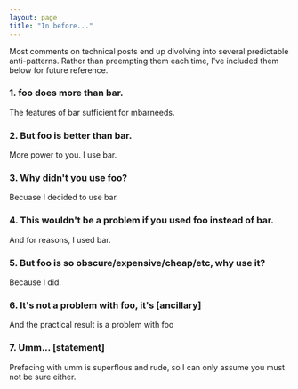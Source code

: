 ```yaml
---
layout: page
title: "In before..."
---
```

Most comments on technical posts end up divolving into several predictable anti-patterns. Rather than preempting them each time, I've included them below for future reference.

### 1. foo does more than bar.
The features of bar sufficient for mbarneeds.

### 2. But foo is better than bar.
More power to you. I use bar.

### 3. Why didn't you use foo?
Becuase I decided to use bar.

### 4. This wouldn't be a problem if you used foo instead of bar.
And for reasons, I used bar.

### 5. But foo is so obscure/expensive/cheap/etc, why use it?
Because I did.

### 6. It's not a problem with foo, it's [ancillary]
And the practical result is a problem with foo

### 7. Umm... [statement]
Prefacing with umm is superflous and rude, so I can only assume you must not be sure either.
